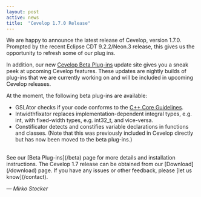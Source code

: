 ```yaml
---
layout: post
active: news
title:  "Cevelop 1.7.0 Release"
---
```

We are happy to announce the latest release of Cevelop, version 1.7.0. Prompted by the recent Eclipse CDT 9.2.2/Neon.3 release, this gives us the opportunity to refresh some of our plug ins.

In addition, our new [Cevelop Beta Plug-ins](/beta) update site gives you a sneak peek at upcoming Cevelop features. These updates are nightly builds of plug-ins that we are currently working on and will be included in upcoming Cevelop releases.

At the moment, the following beta plug-ins are available:

* GSLAtor checks if your code conforms to the <a href="https://isocpp.github.io/CppCoreGuidelines/CppCoreGuidelines" target="_blank">C++ Core Guidelines</a>. 
* Intwidthfixator replaces implementation-dependent integral types, e.g. int, with fixed-width types, e.g. int32_t, and vice-versa.
* Constificator detects and constifies variable declarations in functions and classes. (Note that this was previously included in Cevelop directly but has now been moved to the beta plug-ins.)

<br/>
See our [Beta Plug-ins](/beta) page for more details and installation instructions. The Cevelop 1.7 release can be obtained from our [Download](/download) page. If you have any issues or other feedback, please [let us know](/contact).

<p class="pull-right">
  <em>&mdash; Mirko Stocker</em>
</p>
